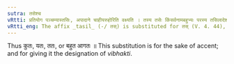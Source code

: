 ```yaml
---
sutra: तसेश्च
vRtti: प्रतियोग पञ्चम्यास्तसिः, अपादाने चाहीयरुहोरिति वक्ष्यति । तस्य तसेः किंसर्वनामबहुभ्यः परस्य तसिलादेशो भवति ॥
vRtti_eng: The affix _tasil_ (-/ तस्) is substituted for तस् (V. 4. 44), (V. 4. 45) when _kim_, a _sarvanama_, and _bahu_ follow.
---
```

Thus कुतः, यतः, ततः, or बहुत आगतः ॥ This substitution is for the sake of accent; and for giving it the designation of _vibhakti_.
